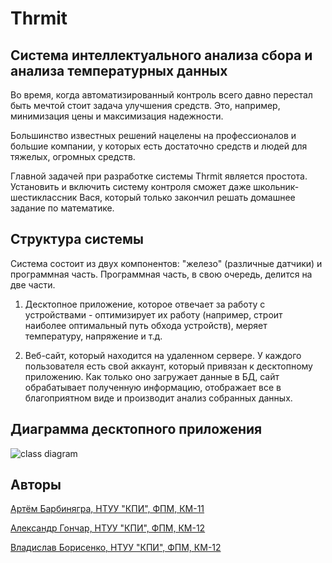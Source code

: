 Thrmit
============================================================

Система интеллектуального анализа сбора и анализа температурных данных
----------------------------------
Во время, когда автоматизированный контроль всего давно перестал быть мечтой стоит задача улучшения средств. Это, например, минимизация цены и максимизация надежности.

Большинство известных решений нацелены на профессионалов и большие компании, у которых есть достаточно средств и людей для тяжелых, огромных средств.

Главной задачей при разработке системы Thrmit является простота. Установить и включить систему контроля сможет даже школьник-шестиклассник Вася, который только закончил решать домашнее задание по математике.

Структура системы
----------------------------------
Система состоит из двух компонентов: "железо" (различные датчики) и программная часть. Программная часть, в свою очередь, делится на две части.

1. Десктопное приложение, которое отвечает за работу с устройствами - оптимизирует их работу (например, строит наиболее оптимальный путь обхода устройств), меряет температуру, напряжение и т.д.

2. Веб-сайт, который находится на удаленном сервере. У каждого пользователя есть свой аккаунт, который привязан к десктопному приложению. Как только оно загружает данные в БД, сайт обрабатывает полученную информацию, отображает все в благоприятном виде и производит анализ собранных данных.

Диаграмма десктопного приложения
----------------------------------
![class diagram](http://i.imgur.com/HKd6faK.jpg "Class diagramm")

Авторы
----------------------------------
[Артём Барбинягра, НТУУ "КПИ", ФПМ, КМ-11](https://github.com/nausik)

[Александр Гончар, НТУУ "КПИ", ФПМ, КМ-12](https://github.com/rachnog)

[Владислав Борисенко, НТУУ "КПИ", ФПМ, КМ-12](https://github.com/flyingpirate)
